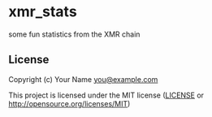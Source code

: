 # xmr_stats

some fun statistics from the XMR chain

## License

Copyright (c) Your Name <you@example.com>

This project is licensed under the MIT license ([LICENSE] or <http://opensource.org/licenses/MIT>)

[LICENSE]: ./LICENSE
